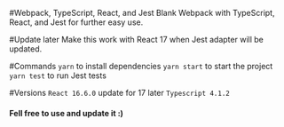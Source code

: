 #Webpack, TypeScript, React, and Jest
Blank Webpack with TypeScript, React, and Jest for further easy use.

#Update later
Make this work with React 17 when Jest adapter will be updated.

#Commands
`yarn` to install dependencies
`yarn start` to start the project
`yarn test` to run Jest tests

#Versions
`React 16.6.0` update for 17 later
`Typescript 4.1.2`

#### Fell free to use and update it :)
